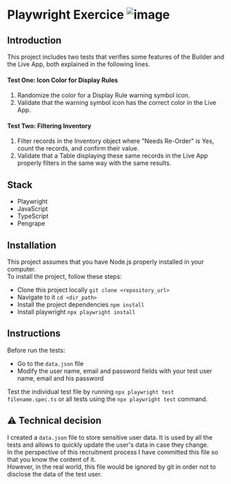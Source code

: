 # Playwright Exercice ![image](https://user-images.githubusercontent.com/539541/210092660-4d92971d-d83d-4477-b389-4e9f4bbb6a42.png)



## Introduction  
This project includes two tests that verifies some features of the Builder and the Live App, both explained in the following lines.  
#### <b>Test One:</b> Icon Color for Display Rules     
1.    Randomize the color for a Display Rule warning symbol icon.
2.    Validate that the warning symbol icon has the correct color in the Live App.
#### <b>Test Two:</b> Filtering Inventory   
1.    Filter records in the Inventory object where "Needs Re-Order" is Yes, count the records, and confirm their value. 
2.    Validate that a Table displaying these same records in the Live App properly filters in the same way with the same results.

## Stack
- Playwright
- JavaScript
- TypeScript
- Pengrape


## Installation
This project assumes that you have Node.js properly installed in your computer.   
To install the project, follow these steps:
- Clone this project locally `git clone <repository_url>`
- Navigate to it `cd <dir_path>`
- Install the project dependencies `npm install`
- Install playwright `npx playwright install`


## Instructions

Before run the tests:
 - Go to the `data.json` file
 - Modify the user name, email and password fields with your test user name, email and his password  

Test the individual test file by running `npx playwright test filename.spec.ts` or all tests using the `npx playwright test` command.

## ⚠️ Technical decision 

I created a `data.json` file to store sensitive user data. It is used by all the tests and allows to quickly update the user's data in case they change.  
In the perspective of this recruitment process I have committed this file so that you know the content of it.   
However, in the real world, this file would be ignored by git in order not to disclose the data of the test user.
